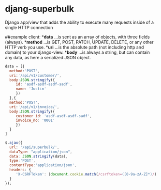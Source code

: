 djang-superbulk
===============

Django app/view that adds the ability to execute many requests inside of a single HTTP connection

##example client:
*__data__ 
...is sent as an array of objects, with three fields (always).
*__method__
...is GET, POST, PATCH, UPDATE, DELETE, or any other HTTP verb you use.
*__uri__
...is the absolute path (not including http and domain) to your django-view.
*__body__
...is always a string, but can contain any data, as here a serialized JSON object.


 ```javascript
data = [{
   method:'POST',
   uri:'/api/v1/customer/',
   body:JSON.stringify({
      id: 'asdf-asdf-asdf-sadf',
      name: 'Justin'
      })
   },{
   method:'POST',
   uri:'/api/v1/invoice/',
   body:JSON.stringify({
      customer_id: 'asdf-asdf-asdf-sadf',
      invoice_no: '0001'
      })
   }
]

$.ajax({
   url: '/api/superbulk/',
   dataType: "application/json",
   data: JSON.stringify(data),
   type:'POST',
   contentType:'application/json',
   headers: {
      'X-CSRFToken': (document.cookie.match(/csrftoken=([0-9a-zA-Z]*)/) || ['']).pop()
   }
});
```
